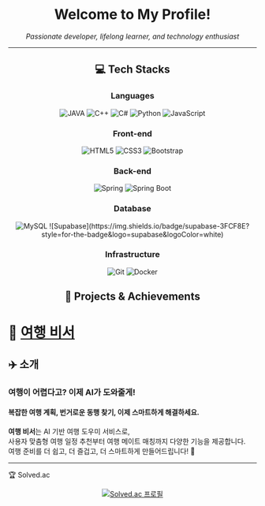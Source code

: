 <h1 align="center">Welcome to My Profile!</h1> <p align="center"> <em>Passionate developer, lifelong learner, and technology enthusiast</em> </p> <hr />
<h2 align="center">💻 Tech Stacks</h2>
<h3 align="center"> Languages </h3>
<p align="center"> <img src="https://tinyurl.com/dtjz9vv5" alt="JAVA"> <img src="https://img.shields.io/badge/C++-00599C.svg?&style=for-the-badge&logo=cplusplus&logoColor=white" alt="C++"> <img src="https://img.shields.io/badge/c-A8B9CC.svg?&style=for-the-badge&logo=c&logoColor=white" alt="C#"> <img src="https://img.shields.io/badge/python-3776AB.svg?&style=for-the-badge&logo=python&logoColor=white" alt="Python"> <img src="https://img.shields.io/badge/javascript-F7DF1E.svg?&style=for-the-badge&logo=javascript&logoColor=white" alt="JavaScript"> </p>
<h3 align="center"> Front-end </h3>
<p align="center"> <img src="https://img.shields.io/badge/html5-E34F26.svg?&style=for-the-badge&logo=html5&logoColor=white" alt="HTML5"> <img src="https://img.shields.io/badge/css3-1572B6.svg?&style=for-the-badge&logo=css3&logoColor=white" alt="CSS3"> <img src="https://img.shields.io/badge/bootstrap-7952B3.svg?&style=for-the-badge&logo=bootstrap&logoColor=white" alt="Bootstrap"> </p>
<h3 align="center"> Back-end </h3>
<p align="center"> <img src="https://img.shields.io/badge/spring-6DB33F.svg?&style=for-the-badge&logo=spring&logoColor=white" alt="Spring"> <img src="https://img.shields.io/badge/springboot-6DB33F.svg?&style=for-the-badge&logo=springboot&logoColor=white" alt="Spring Boot"> </p>
<h3 align="center"> Database </h3>
<p align="center"> <img src="https://img.shields.io/badge/mysql-4479A1.svg?&style=for-the-badge&logo=mysql&logoColor=white" alt="MySQL"> ![Supabase](https://img.shields.io/badge/supabase-3FCF8E?style=for-the-badge&logo=supabase&logoColor=white)   </p>
<h3 align="center"> Infrastructure </h3>
<p align="center"> <img src="https://img.shields.io/badge/git-F05032.svg?&style=for-the-badge&logo=git&logoColor=white" alt="Git"> <img src="https://img.shields.io/badge/docker-2496ED.svg?&style=for-the-badge&logo=docker&logoColor=white" alt="Docker"> </p>

<h2 align="center">🎯 Projects & Achievements</h2>

# 🧳 <a href = "https://github.com/aiBE-chill-TEAM/travel-secretary/"> 여행 비서 </a>

## ✈️ 소개

### 여행이 어렵다고? 이제 AI가 도와줄게!<br>
#### 복잡한 여행 계획, 번거로운 동행 찾기, 이제 스마트하게 해결하세요.
**여행 비서**는 AI 기반 여행 도우미 서비스로,  
사용자 맞춤형 여행 일정 추천부터 여행 메이트 매칭까지 다양한 기능을 제공합니다.  
여행 준비를 더 쉽고, 더 즐겁고, 더 스마트하게 만들어드립니다! 🚀


<hr />
🏆 Solved.ac
<p align="center"> <a href="https://solved.ac/pager12"> <img src="http://mazassumnida.wtf/api/v2/generate_badge?boj=pager12" alt="Solved.ac 프로필"> </a> </p>
